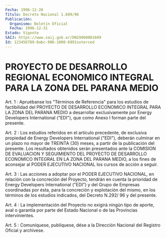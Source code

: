 ```yaml
---
Fecha: 1996-12-20
Título: Decreto Nacional 1.609/96
Publicación:
  Organismo: Boletín Oficial
  Fecha: 1996-12-31
Estado: Vigente
SAIJ: https://www.saij.gob.ar/DN19960001609
Id: 123456789-0abc-906-1000-6991soterced
---
```

# PROYECTO DE DESARROLLO REGIONAL ECONOMICO INTEGRAL PARA LA ZONA DEL PARANA MEDIO

<a id="1"></a>
Art.  1  :  Apruébanse  los  "Términos  de Referencia" para los estudios  de  factibilidad  del  PROYECTO  DE DESARROLLO  ECONOMICO INTEGRAL PARA LA ZONA DEL PARANA MEDIO a desarrollar exclusivamente por  Energy  Developers International ("EDI"),  que  como  Anexo  I forman parte del presente.

<a id="2"></a>
Art. 2 : Los estudios  referidos  en  el  artículo  precedente,  de exclusiva  propiedad  de  Energy  Developers International ("EDI"), deberán culminar en un plazo no mayor  de  TREINTA  (30)  meses,  a partir  de  la  publicación  del presente. Los resultados obtenidos serán presentados ante la COMISION  DE EVALUACION Y SEGUIMIENTO DEL PROYECTO DE DESARROLLO ECONOMICO INTEGRAL  EN  LA  ZONA  DEL PARANA MEDIO,  a  los  fines de aconsejar al PODER EJECUTIVO NACIONAL  los cursos de acción a seguir.

<a id="3"></a>
Art. 3 : Las acciones a adoptar por el PODER EJECUTIVO NACIONAL, en relación con la concreción  del  Proyecto,  tendrán  en  cuenta  la prioridad de Energy Developers International ("EDI") y del Grupo de Empresas coordinadas por ésta, para la concreción y explotación del mismo, en los términos de los estudios indicados, del Decreto N.292/ 96 y del presente.

<a id="4"></a>
Art.  4  : La implementación del Proyecto no exigirá ningún tipo de aporte, aval  o  garantía  por  parte  del Estado Nacional o de las Provincias intervinientes.

<a id="5"></a>
Art. 5 : Comuníquese, publíquese, dése a  la Dirección Nacional del Registro  Oficial  y archívese.